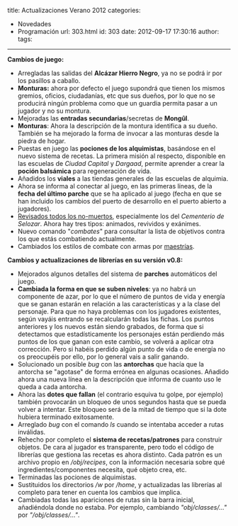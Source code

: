 title: Actualizaciones Verano 2012
categories:
  - Novedades
  - Programación
url: 303.html
id: 303
date: 2012-09-17 17:30:16
author:
tags:
---
**Cambios de juego:**  

*   Arregladas las salidas del **Alcázar Hierro Negro**, ya no se podrá ir por los pasillos a caballo.    
*   **Monturas:** ahora por defecto el juego supondrá que tienen los mismos gremios, oficios, ciudadanías, etc que sus dueños, por lo que no se producirá ningún problema como que un guardia permita pasar a un jugador y no su montura.
*   Mejoradas las **entradas secundarias**/secretas de **Mongûl**.    
*   **Monturas**: Ahora la descripción de la montura identifica a su dueño. También se ha mejorado la forma de invocar a las monturas desde la piedra de hogar.    
*   Puestas en juego las **pociones de los alquimistas**, basándose en el nuevo sistema de recetas. La primera misión al respecto, disponible en las escuelas de _Ciudad Capital_ y _Dargaad_, permite aprender a crear la **poción balsámica** para regeneración de vida.
*   Añadidos los **viales** a las tiendas generales de las escuelas de alquimia.
*   Ahora se informa al conectar al juego, en las primeras líneas, de la **fecha del último parche** que se ha aplicado al juego (fecha en que se han incluido los cambios del puerto de desarrollo en el puerto abierto a jugadores).
*   [Revisados todos los no-muertos](http://www.ciudadcapital.net/archivo/revisados-los-no-muertos/), especialmente los del _Cementerio de Selozar_. Ahora hay tres tipos: animados, revividos y exánimes.
*   Nuevo comando "_combates_" para consultar la lista de objetivos contra los que estás combatiendo actualmente.
*   Cambiados los estilos de combate con armas por [maestrías](http://www.ciudadcapital.net/archivo/modificaciones-al-sistema-de-combate-maestrias/).

**Cambios y actualizaciones de librerías en su versión v0.8:**

*   Mejorados algunos detalles del sistema de **parches** automáticos del juego.
*   **Cambiada la forma en que se suben niveles**: ya no habrá un componente de azar, por lo que el número de puntos de vida y energía que se ganan estarán en relación a las características y a la clase del personaje. Para que no haya problemas con los jugadores existentes, según vayáis entrando se recalcularán todas las fichas. Los puntos anteriores y los nuevos están siendo grabados, de forma que si detectamos que estadísticamente los personajes están perdiendo más puntos de los que ganan con este cambio, se volverá a aplicar otra corrección. Pero si habéis perdido algún punto de vida o de energía no os preocupéis por ello, por lo general vais a salir ganando.
*   Solucionado un posible _bug_ con las **antorchas** que hacía que la antorcha se "agotase" de forma errónea en algunas ocasiones. Añadido ahora una nueva línea en la descripción que informa de cuanto uso le queda a cada antorcha.
*   Ahora las **dotes que fallan** (el contrario esquiva tu golpe, por ejemplo) también provocarán un bloqueo de unos segundos hasta que se pueda volver a intentar. Este bloqueo será de la mitad de tiempo que si la dote hubiera terminado exitosamente.
*   Arreglado _bug_ con el comando _ls_ cuando se intentaba acceder a rutas inválidas.
*   Rehecho por completo el **sistema de recetas/patrones** para construir objetos. De cara al jugador es transparente, pero todo el código de librerías que gestiona las recetas es ahora distinto. Cada patrón es un archivo propio en _/obj/recipes_, con la información necesaria sobre qué ingredientes/componentes necesita, qué objeto crea, etc.
*   Terminadas las pociones de alquimistas.
*   Sustituidos los directorios _/w_ por _/home_, y actualizadas las librerías al completo para tener en cuenta los cambios que implica.
*   Cambiadas todas las apariciones de rutas sin la barra inicial, añadiéndola donde no estaba. Por ejemplo, cambiando _"obj/classes/..."_ por _"/obj/classes/..."_.